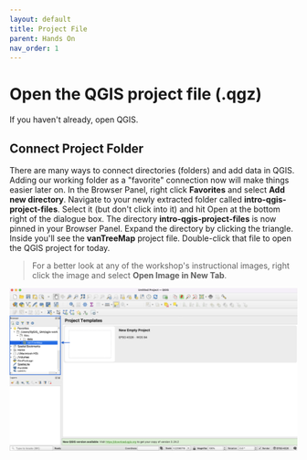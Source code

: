 ```yaml
---
layout: default
title: Project File
parent: Hands On
nav_order: 1
---
```


# Open the QGIS project file (.qgz)

If you haven't already, open QGIS. 

## Connect Project Folder
There are many ways to connect directories (folders) and add data in QGIS. Adding our working folder as a "favorite" connection now will make things easier later on. In the Browser Panel, right click **Favorites** and select **Add new directory**. Navigate to your newly extracted folder called **intro-qgis-project-files**. Select it (but don't click into it) and hit Open at the bottom right of the dialogue box. The directory **intro-qgis-project-files** is now pinned in your Browser Panel. Expand the directory by clicking the triangle. Inside you'll see the **vanTreeMap** project file. Double-click that file to open the QGIS project for today. 

> For a better look at any of the workshop's instructional images, right click the image and select **Open Image in New Tab**.

![Image of Open VanTreeMap ](Open-vantreemap_20220518.png)

